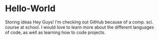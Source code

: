 # Hello-World
Storing ideas
Hey Guys! I'm checking out GitHub because of a comp. sci. course at school. 
I would love to learn more about the different languages of code, as well as learning how to code projects.
